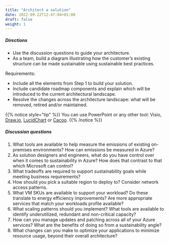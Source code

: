 ```yaml
---
title: "Architect a solution"
date: 2022-09-22T12:47:04+01:00
draft: false
weight: 1
---
```


##### Directions
- Use the discussion questions to guide your architecture. 
- As a team, build a diagram illustrating how the customer’s existing structure can be made sustainable using sustainable best practices.

Requirements:
- Include all the elements from Step 1 to build your solution.
- Include candidate roadmap components and explain which will be introduced to the current architectural landscape.
- Resolve the changes across the architecture landscape: what will be removed, retired and/or maintained.

{{% notice style="tip" %}}
You can use PowerPoint or any other tool: Visio, [Draw.io](https://app.diagrams.net/), [LucidChart](https://www.lucidchart.com/pages/landing/flowchart-software) or [Cacoo](https://cacoo.com/).
{{% /notice %}}

##### Discussion questions
1. What tools are available to help measure the emissions of existing on-premises environments? How can emissions be measured in Azure?
2. As solution designers and engineers, what do you have control over when it comes to sustainability in Azure? How does that contrast to that which Microsoft can control?
3. What tradeoffs are required to support sustainability goals while meeting business requirements?
4. How should you pick a suitable region to deploy to? Consider network access patterns.
5. What VM SKUs are available to support your workload? Do these translate to energy efficiency improvements? Are more appropriate services that match your workloads profile available?
6. What scaling patterns should you implement? What tools are available to identify underutilized, redundant and non-critical capacity?
7. How can you manage updates and patching across all of your Azure services? What are the benefits of doing so from a sustainability angle?
8. What changes can you make to optimize your applications to minimize resource usage, beyond their overall architecture?